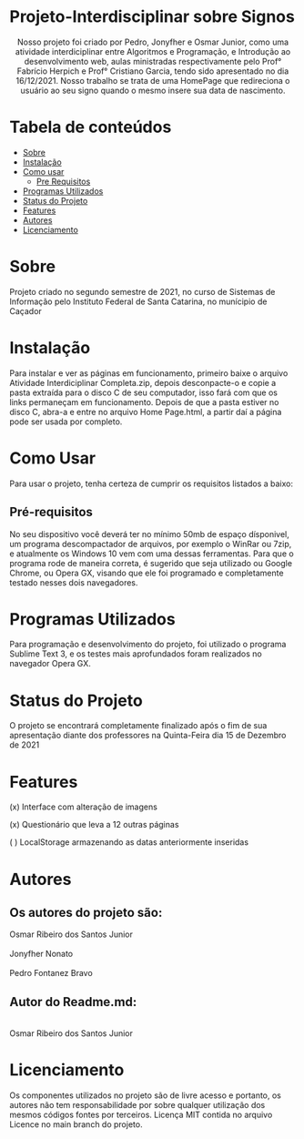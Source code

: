 #  Projeto-Interdisciplinar sobre Signos
<p align="center">Nosso projeto foi criado por Pedro, Jonyfher e Osmar Junior, como uma atividade interdiciplinar entre Algoritmos e Programação, e Introdução ao desenvolvimento web, aulas ministradas respectivamente pelo Prof° Fabrício Herpich e Prof° Cristiano Garcia, tendo sido apresentado no dia 16/12/2021. Nosso trabalho se trata de uma HomePage que redireciona o usuário ao seu signo quando o mesmo insere sua data de nascimento.</p>

Tabela de conteúdos
=================
<!--ts-->
   * [Sobre](#Sobre)
   * [Instalação](#instalação)
   * [Como usar](#como-usar)
      * [Pre Requisitos](#pre-requisitos)
   * [Programas Utilizados](#programas-utilizados)
   * [Status do Projeto](#status-do-projeto)
   * [Features](#Features)
   * [Autores](#Autores)
   * [Licenciamento](#Licenciamento)
<!--te-->
# Sobre 

<p> Projeto criado no segundo semestre de 2021, no curso de Sistemas de Informação pelo Instituto Federal de Santa Catarina, no munícipio de Caçador<p>
  
# Instalação
 
<p> Para instalar e ver as páginas em funcionamento, primeiro baixe o arquivo Atividade Interdiciplinar Completa.zip, depois desconpacte-o e copie a pasta extraída para o disco C de seu computador, isso fará com que os links permaneçam em funcionamento. Depois de que a pasta estiver no disco C, abra-a e entre no arquivo Home Page.html, a partir daí a página pode ser usada por completo.</p>


# Como Usar

<p>Para usar o projeto, tenha certeza de cumprir os requisitos listados a baixo:</p>

<h2>Pré-requisitos</h2>

<p>No seu dispositivo você deverá ter no mínimo 50mb de espaço dísponivel, um programa descompactador de arquivos, por exemplo o WinRar ou 7zip, e atualmente os Windows 10 vem com uma dessas ferramentas. Para que o programa rode de maneira correta, é sugerido que seja utilizado ou Google Chrome, ou Opera GX, visando que ele foi programado e completamente testado nesses dois navegadores.</p>

# Programas Utilizados

<p> Para programação e desenvolvimento do projeto, foi utilizado o programa Sublime Text 3, e os testes mais aprofundados foram realizados no navegador Opera GX.</p>

# Status do Projeto

<p>O projeto se encontrará completamente finalizado após o fim de sua apresentação diante dos professores na Quinta-Feira dia 15 de Dezembro de 2021</p>

# Features

<p>(x) Interface com alteração de imagens</p>
<p>(x) Questionário que leva a 12 outras páginas</p>
<p>( ) LocalStorage armazenando as datas anteriormente inseridas</p>

# Autores

<h2>Os autores do projeto são:</h2>
Osmar Ribeiro dos Santos Junior<br><br>
Jonyfher Nonato<br><br> 
Pedro Fontanez Bravo<br>

<h2>Autor do Readme.md:</h2><br>
Osmar Ribeiro dos Santos Junior

# Licenciamento

Os componentes utilizados no projeto são de livre acesso e portanto, os autores não tem responsabilidade por sobre qualquer utilização dos mesmos códigos fontes por terceiros. Licença MIT contida no arquivo Licence no main branch do projeto.


